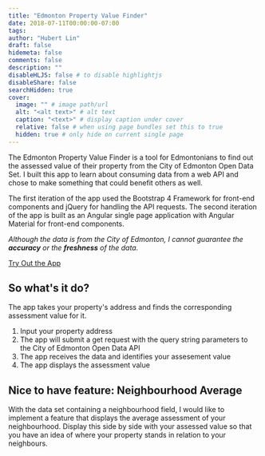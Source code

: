 ```yaml
---
title: "Edmonton Property Value Finder"
date: 2018-07-11T00:00:00-07:00
tags:
author: "Hubert Lin"
draft: false
hidemeta: false
comments: false
description: ""
disableHLJS: false # to disable highlightjs
disableShare: false
searchHidden: true
cover:
  image: "" # image path/url
  alt: "<alt text>" # alt text
  caption: "<text>" # display caption under cover
  relative: false # when using page bundles set this to true
  hidden: true # only hide on current single page
---
```


The Edmonton Property Value Finder is a tool for Edmontonians to find out the
assessed value of their property from the City of Edmonton Open Data Set. I
built this app to learn about consuming data from a web API and chose to make
something that could benefit others as well.

The first iteration of the app used the Bootstrap 4 Framework for front-end
components and jQuery for handling the API requests. The second iteration of the
app is built as an Angular single page application with Angular Material for
front-end components.

_Although the data is from the City of Edmonton, I cannot guarantee the
**accuracy** or the **freshness** of the data._

[Try Out the App](https://openproperty.ca)

## So what's it do?

The app takes your property's address and finds the corresponding assessment
value for it.

1. Input your property address
2. The app will submit a get request with the query string parameters to the
   City of Edmonton Open Data API
3. The app receives the data and identifies your assesement value
4. The app displays the assessment value

## Nice to have feature: Neighbourhood Average

With the data set containing a neighbourhood field, I would like to implement a
feature that displays the average assessment of your neighbourhood. Display this
side by side with your assessed value so that you have an idea of where your
property stands in relation to your neighbours.
